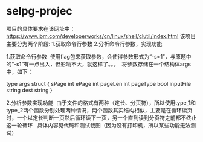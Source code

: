 # selpg-projec

项目的具体要求在该网址中：https://www.ibm.com/developerworks/cn/linux/shell/clutil/index.html
该项目主要分为两个阶段:
1.获取命令行参数
2.分析命令行参数，实现功能


1.获取命令行参数
  使用flag包来获取参数，会使得参数形式为“-s=1”，与原题中的“-s1”有一点出入，但影响不大，就这样了。。。
  将参数存储在一个结构体args中，如下：
  
  type args struct {
  sPage int
  ePage int
  pageLen int
  pageType bool
  inputFile string
  dest string
}

2.分析参数实现功能
  由于文件的格式有两种（定长、分页符），所以使用type_1和type_2两个函数分别处理两种情况，两个函数其实结构相似，主要是在循环读页时，一个以定长判断一页然后循环读下一页，另一个直到读到分页符之前都不终止这一轮循环
  
具体内容见代码和测试截图（因为没有打印机，所以某些功能无法测试）
